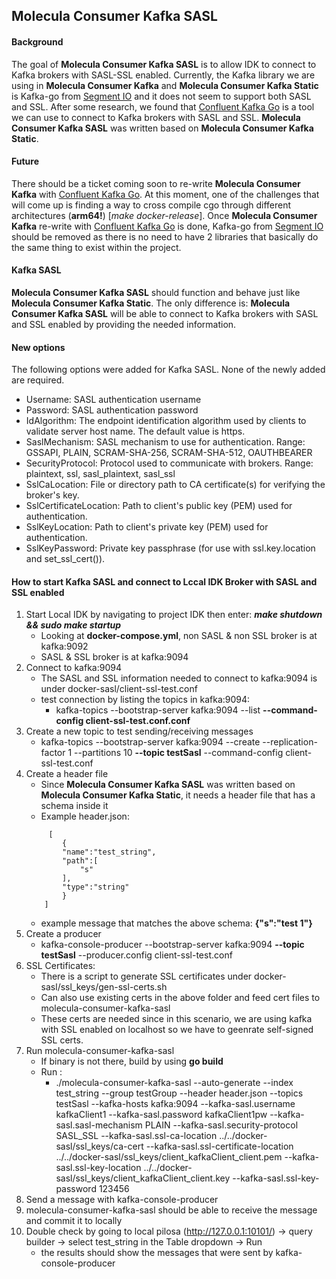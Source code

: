 ## Molecula Consumer Kafka SASL 

#### Background

The goal of **Molecula Consumer Kafka SASL** is to allow IDK to connect to Kafka brokers with SASL-SSL enabled. Currently, the Kafka library we are using in **Molecula Consumer Kafka** and **Molecula Consumer Kafka Static** is Kafka-go from [Segment IO](https://github.com/segmentio/kafka-go) and it does not seem to support both SASL and SSL. After some research, we found that [Confluent Kafka Go](https://github.com/segmentio/kafka-go) is a tool we can use to connect to Kafka brokers with SASL and SSL. **Molecula Consumer Kafka SASL** was written based on **Molecula Consumer Kafka Static**.

#### Future

There should be a ticket coming soon to re-write **Molecula Consumer Kafka** with [Confluent Kafka Go](https://github.com/segmentio/kafka-go). At this moment, one of the challenges that will come up is finding a way to cross compile cgo through different architectures (**arm64!**) [*make docker-release*]. Once **Molecula Consumer Kafka** re-write with [Confluent Kafka Go](https://github.com/segmentio/kafka-go) is done, Kafka-go from [Segment IO](https://github.com/segmentio/kafka-go) should be removed as there is no need to have 2 libraries that basically do the same thing to exist within the project.

#### Kafka SASL

**Molecula Consumer Kafka SASL** should function and behave just like **Molecula Consumer Kafka Static**. The only difference is: **Molecula Consumer Kafka SASL** will be able to connect to Kafka brokers with SASL and SSL enabled by providing the needed information.

#### New options

The following options were added for Kafka SASL. None of the newly added are required.
- Username:   SASL authentication username
- Password:   SASL authentication password
- IdAlgorithm:    The endpoint identification algorithm used by clients to validate server host name. The default value is https. 
- SaslMechanism:  SASL mechanism to use for authentication. Range: GSSAPI, PLAIN, SCRAM-SHA-256, SCRAM-SHA-512, OAUTHBEARER
- SecurityProtocol:   Protocol used to communicate with brokers. Range: plaintext, ssl, sasl_plaintext, sasl_ssl
- SslCaLocation:  File or directory path to CA certificate(s) for verifying the broker's key.
- SslCertificateLocation: Path to client's public key (PEM) used for authentication.
- SslKeyLocation: Path to client's private key (PEM) used for authentication.
- SslKeyPassword: Private key passphrase (for use with ssl.key.location and set_ssl_cert()).

#### How to start Kafka SASL and connect to Lccal IDK Broker with SASL and SSL enabled

1. Start Local IDK by navigating to project IDK then enter: ***make shutdown && sudo make startup***
    - Looking at **docker-compose.yml**, non SASL & non SSL broker is at kafka:9092
    - SASL & SSL broker is at kafka:9094
2. Connect to kafka:9094 
    - The SASL and SSL information needed to connect to kafka:9094 is under docker-sasl/client-ssl-test.conf
    - test connection by listing the topics in kafka:9094:
        - kafka-topics --bootstrap-server kafka:9094 --list **--command-config client-ssl-test.conf.conf**
3. Create a new topic to test sending/receiving messages
    - kafka-topics --bootstrap-server kafka:9094 --create --replication-factor 1 --partitions 10 **--topic testSasl** --command-config client-ssl-test.conf
4. Create a header file
    - Since **Molecula Consumer Kafka SASL** was written based on **Molecula Consumer Kafka Static**, it needs a header file that has a schema inside it
    - Example header.json:
    ```
         [
            {
            "name":"test_string",
            "path":[
                "s"
            ],
            "type":"string"
            }
        ]
    ```
    - example message that matches the above schema: **{"s":"test 1"}**
5. Create a producer
    - kafka-console-producer --bootstrap-server kafka:9094 **--topic testSasl** --producer.config client-ssl-test.conf
6. SSL Certificates:   
    - There is a script to generate SSL certificates under docker-sasl/ssl_keys/gen-ssl-certs.sh
    - Can also use existing certs in the above folder and feed cert files to molecula-consumer-kafka-sasl 
    - These certs are needed since in this scenario, we are using kafka with SSL enabled on localhost so we have to geenrate self-signed SSL certs.
7. Run molecula-consumer-kafka-sasl
    - If binary is not there, build by using **go build**
    - Run :
        - ./molecula-consumer-kafka-sasl --auto-generate --index test_string --group testGroup --header header.json --topics testSasl --kafka-hosts kafka:9094 --kafka-sasl.username kafkaClient1 --kafka-sasl.password kafkaClient1pw --kafka-sasl.sasl-mechanism PLAIN --kafka-sasl.security-protocol SASL_SSL --kafka-sasl.ssl-ca-location ../../docker-sasl/ssl_keys/ca-cert --kafka-sasl.ssl-certificate-location ../../docker-sasl/ssl_keys/client_kafkaClient_client.pem --kafka-sasl.ssl-key-location ../../docker-sasl/ssl_keys/client_kafkaClient_client.key --kafka-sasl.ssl-key-password 123456
8. Send a message with kafka-console-producer
9. molecula-consumer-kafka-sasl should be able to receive the message and commit it to locally
10. Double check by going to local pilosa (http://127.0.0.1:10101/) -> query builder -> select test_string in the Table dropdown -> Run
    - the results should show the messages that were sent by kafka-console-producer
